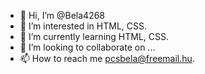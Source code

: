 - 👋 Hi, I’m @Bela4268
- 👀 I’m interested in HTML, CSS.
- 🌱 I’m currently learning HTML, CSS.
- 💞️ I’m looking to collaborate on ...
- 📫 How to reach me pcsbela@freemail.hu.

<!---
Bela4268/Bela4268 is a ✨ special ✨ repository because its `README.md` (this file) appears on your GitHub profile.
You can click the Preview link to take a look at your changes.
--->
